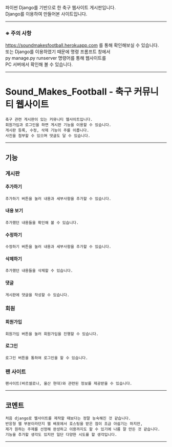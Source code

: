 파이썬 Django를 기반으로 한 축구 웹사이트 게시판입니다.   
Django를 이용하여 만들어본 사이트입니다.   
***
### ※ 주의 사항
https://soundmakesfootball.herokuapp.com 를 통해 확인해보실 수 있습니다.   
또는 Django를 이용하였기 때문에 명령 프롬프트 창에서    
py manage.py runserver 명령어를 통해 웹사이트를   
PC 서버에서 확인해 볼 수 있습니다.   
***
# Sound_Makes_Football - 축구 커뮤니티 웹사이트
    축구 관련 게시판이 있는 커뮤니티 웹사이트입니다.     
    회원가입과 로그인을 하면 게시판 기능을 이용할 수 있습니다.    
    게시판 등록, 수정, 삭제 기능이 주를 이룹니다.    
    사진을 첨부할 수 있으며 댓글도 달 수 있습니다.
***
##  기능
### 게시판
#### 추가하기
    추가하기 버튼을 눌러 내용과 세부사항을 추가할 수 있습니다.   
#### 내용 보기
    추가했던 내용들을 확인해 볼 수 있습니다.   
#### 수정하기
    수정하기 버튼을 눌러 내용과 세부사항을 추가할 수 있습니다.   
#### 삭제하기
    추가했던 내용들을 삭제할 수 있습니다.   
#### 댓글
    게시판에 댓글을 작성할 수 있습니다.   
### 회원
#### 회원가입
    회원가입 버튼을 눌러 회원가입을 진행할 수 있습니다.   
#### 로그인
    로그인 버튼을 통하여 로그인을 할 수 있습니다.
### 팬 사이트
    팬사이트(바르셀로나, 울산 현대)와 관련된 정보를 제공받을 수 있습니다.
***
## 코멘트
    처음 django로 웹사이트를 제작할 때보다는 정말 능숙해진 것 같습니다.   
    반응형 웹 부분이라던지 웹 배포에서 호스팅을 받은 점이 조금 아쉽기는 하지만,   
    제가 원하는 주제를 선정해 완성하고 이용까지도 할 수 있기에 나름 잘 만든 것 같습니다.   
    기능을 추가할 생각도 있지만 일단 다양한 시도를 할 생각입니다.   
***